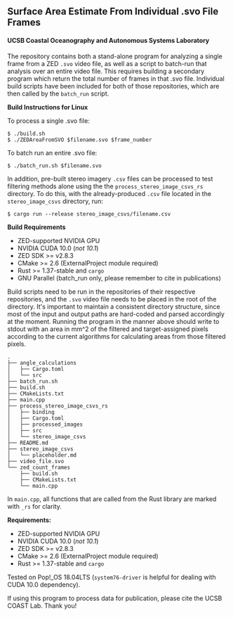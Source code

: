 ## Surface Area Estimate From Individual .svo File Frames
#### UCSB Coastal Oceanography and Autonomous Systems Laboratory

The repository contains both a stand-alone program for analyzing a single frame from a ZED `.svo` video file, as well as a script to batch-run that analysis over an entire video file. This requires building a secondary program which return the total number of frames in that .svo file. Individual build scripts have been included for both of those repositories, which are then called by the `batch_run` script.

__Build Instructions for Linux__

To process a single .svo file:

```
$ ./build.sh
$ ./ZEDAreaFromSVO $filename.svo $frame_number
```
To batch run an entire .svo file:
```
$ ./batch_run.sh $filename.svo
```
In addition, pre-built stereo imagery `.csv` files can be processed to test filtering methods alone using the the `process_stereo_image_csvs_rs` directory. To do this, with the already-produced `.csv` file located in the `stereo_image_csvs` directory, run:
```
$ cargo run --release stereo_image_csvs/filename.csv
```

__Build Requirements__
- ZED-supported NVIDIA GPU
- NVIDIA CUDA 10.0 (*not 10.1*)
- ZED SDK >= v2.8.3
- CMake >= 2.6 (ExternalProject module required)
- Rust >= 1.37-stable and `cargo`
- GNU Parallel (batch_run only, please remember to cite in publications)


Build scripts need to be run in the repositories of their respective repositories, and the `.svo` video file needs to be placed in the root of the directory. It's important to maintain a consistent directory structure, since most of the input and output paths are hard-coded and parsed accordingly at the moment. Running the program in the manner above should write to stdout with an area in mm^2 of the filtered and target-assigned pixels according to the current algorithms for calculating areas from those filtered pixels.

```
.
├── angle_calculations
│   ├── Cargo.toml
│   └── src
├── batch_run.sh
├── build.sh
├── CMakeLists.txt
├── main.cpp
├── process_stereo_image_csvs_rs
│   ├── binding
│   ├── Cargo.toml
│   ├── processed_images
│   ├── src
│   └── stereo_image_csvs
├── README.md
├── stereo_image_csvs
│   └── placeholder.md
├── video_file.svo
└── zed_count_frames
    ├── build.sh
    ├── CMakeLists.txt
    └── main.cpp

```

In `main.cpp`, all functions that are called from the Rust library are marked with `_rs` for clarity.

__Requirements:__
- ZED-supported NVIDIA GPU
- NVIDIA CUDA 10.0 (*not 10.1*)
- ZED SDK >= v2.8.3
- CMake >= 2.6 (ExternalProject module required)
- Rust >= 1.37-stable and `cargo`

Tested on Pop!\_OS 18.04LTS (`system76-driver` is helpful for dealing with CUDA 10.0 dependency).

If using this program to process data for publication, please cite the UCSB COAST Lab. Thank you!
